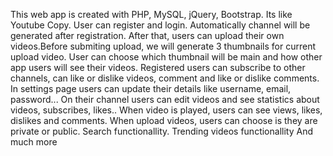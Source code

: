 This web app is created with PHP, MySQL, jQuery, Bootstrap. 
Its like Youtube Copy. 
User can register and login. Automatically channel will be generated after registration. After that, users can upload their own videos.Before submiting upload, we will generate 3 thumbnails for current upload video. User can choose which thumbnail will be main and how other app users will see their videos.
Registered users can subscribe to other channels, can like or dislike videos, comment and like or dislike comments.
In settings page users can update their details like username, email, password...
On their channel users can edit videos and see statistics about videos, subscribes, likes..
When video is played, users can see views, likes, dislikes and comments.
When upload videos, users can choose is they are private or public.
Search functionallity.
Trending videos functionallity
And much more
